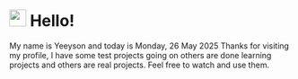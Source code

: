  <h1>
    <img src="https://emojis.slackmojis.com/emojis/images/1643510097/45343/hi.gif?1643510097" width="30"/> 
    Hello!
 </h1>
 <p>
    My name is Yeeyson and today is Monday, 26 May 2025
    Thanks for visiting my profile, I have some test projects going on others are done learning projects and others are real projects.
    Feel free to watch and use them.
 </p>